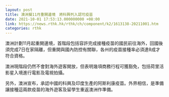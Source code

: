 ```yaml
---
layout: post
title: 澳洲擬11月重開邊境　將科興列入認可疫苗
date: 2021-10-01 17:53:13.000000000 +08:00
link: https://news.rthk.hk/rthk/ch/component/k2/1613138-20211001.htm
categories: rthk
---
```


澳洲計劃11月起重開邊境，首階段包括容許完成接種疫苗的國民前往海外，回國後須完成7日在家隔離，但重開與國內防控有關聯，各州的疫苗接種率必須達8成才符合資格。

澳洲現階段仍然不會對海外遊客開放，但表明幾項商務行程可獲豁免，包括荷里活影星入境進行電影及電視拍攝。

另外，澳洲宣布，承認中國的科興及印度生產的阿斯利康疫苗。外界相信，是準備讓接種這兩款疫苗的海外遊客及留學生重返澳洲作準備。
